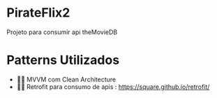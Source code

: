 # PirateFlix2
Projeto para consumir api theMovieDB

# Patterns Utilizados
- 👨‍💻 MVVM com Clean Architecture
- 👨‍💻 Retrofit para consumo de apis : https://square.github.io/retrofit/

